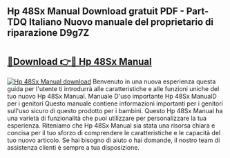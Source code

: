 ## Hp 48Sx Manual Download gratuit PDF - Part-TDQ Italiano Nuovo manuale del proprietario di riparazione D9g7Z

# <h2><a href="http://dfel32.blite.top/?on=Hp+48Sx+Manual">🔗Download 👉🔴 Hp 48Sx Manual</a></h2>

[![Hp 48Sx Manual download](https://i.imgur.com/lujVjoI.png)](http://dfel32.blite.top/?on=Hp+48Sx+Manual)
Benvenuto in una nuova esperienza questa guida per l'utente ti introdurrà alle caratteristiche e alle funzioni uniche del tuo nuovo Hp 48Sx Manual. Manuale D'uso importante Hp 48Sx ManualD per i genitori Questo manuale contiene informazioni importanti per i genitori sull'uso sicuro di questo prodotto per i bambini. Questo Hp 48Sx Manual ha una varietà di funzionalità che puoi utilizzare per personalizzare la tua esperienza. Riteniamo che Hp 48Sx Manual sia stata una risorsa chiara e concisa per il tuo sforzo di comprendere le caratteristiche e le capacità del tuo nuovo articolo. Se hai bisogno di aiuto o hai domande, il nostro team di assistenza clienti è sempre a tua disposizione.
